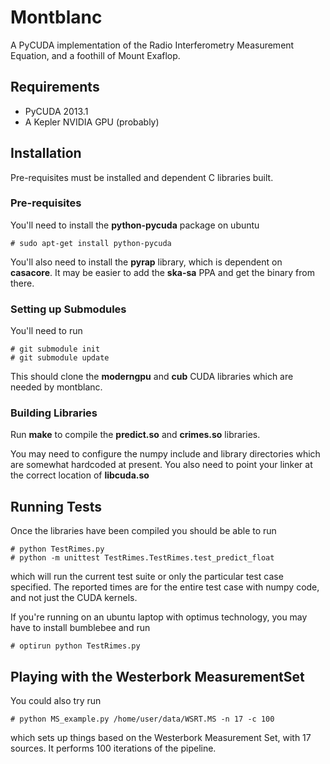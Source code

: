 # Montblanc

A PyCUDA implementation of the Radio Interferometry Measurement Equation, and a foothill of Mount Exaflop.

## Requirements

- PyCUDA 2013.1
- A Kepler NVIDIA GPU (probably)

## Installation

Pre-requisites must be installed and dependent C libraries built.

### Pre-requisites

You'll need to install the **python-pycuda** package on ubuntu

    # sudo apt-get install python-pycuda

You'll also need to install the **pyrap** library, which is dependent on **casacore**. It may be easier to add the **ska-sa** PPA and get the binary from there.

### Setting up Submodules

You'll need to run

    # git submodule init
    # git submodule update

This should clone the **moderngpu** and **cub** CUDA libraries which are needed by montblanc.

### Building Libraries

Run **make** to compile the **predict.so** and **crimes.so** libraries.

You may need to configure the numpy include and library directories which are somewhat hardcoded at present. You also need to point your linker at the correct location of **libcuda.so**

## Running Tests

Once the libraries have been compiled you should be able to run

    # python TestRimes.py
    # python -m unittest TestRimes.TestRimes.test_predict_float

which will run the current test suite or only the particular test case specified. The reported times are for the entire test case with numpy code, and not just the CUDA kernels.

If you're running on an ubuntu laptop with optimus technology, you may have to install bumblebee and run

    # optirun python TestRimes.py

## Playing with the Westerbork MeasurementSet

You could also try run

    # python MS_example.py /home/user/data/WSRT.MS -n 17 -c 100

which sets up things based on the Westerbork Measurement Set, with 17 sources. It performs 100 iterations of the pipeline.
